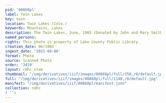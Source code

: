 ```yaml
---
pid: '00868pl'
label: Twin Lakes
key: twin
location: Twin Lakes (Colo.)
keywords: Mountains, Lakes
description: The Twin Lakes, June, 1903 (Donated by John and Mary Smith)
named_persons: 
rights: This photo is property of Lake County Public Library.
creation_date: 06/1903
ingest_date: '2021-04-06'
format: Photo
source: Scanned Photo
order: '3419'
layout: cmhc_item
thumbnail: "/img/derivatives/iiif/images/00868pl/full/250,/0/default.jpg"
full: "/img/derivatives/iiif/images/00868pl/full/1140,/0/default.jpg"
manifest: "/img/derivatives/iiif/00868pl/manifest.json"
collection: cmhc
! '': 
---
```

